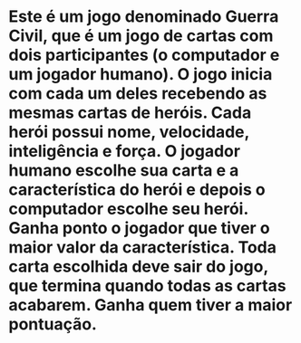 # Este é um jogo denominado Guerra Civil, que é um jogo de cartas com dois participantes (o computador e um jogador humano). O jogo inicia com cada um deles recebendo as mesmas cartas de heróis. Cada herói possui nome, velocidade, inteligência e força. O jogador humano escolhe sua carta e a característica do herói e depois o computador escolhe seu herói. Ganha ponto o jogador que tiver o maior valor da característica. Toda carta escolhida deve sair do jogo, que termina quando todas as cartas acabarem. Ganha quem tiver a maior pontuação.
